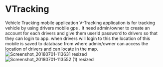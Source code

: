 # VTracking
Vehicle Tracking mobile application
V-Tracking application is for tracking vehicle by using drivers mobile gps .
It need admin/owner to create an account for each drivers and give them userId password to drivers so that they can login to app.
when drivers will login to this the location of this mobile is saved to database from where admin/owner can access the location of drivers and can locate in the map.
![Screenshot_20180701-113631 resized](https://user-images.githubusercontent.com/23522319/54379628-c6339080-46af-11e9-9358-90cb1fe0ac1e.png) ![Screenshot_20180701-113552 (1) resized](https://user-images.githubusercontent.com/23522319/54435928-9b047c00-4757-11e9-9cca-de830e8e9b7d.png)



